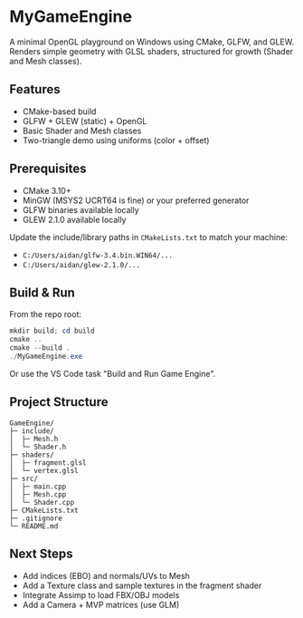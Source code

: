 # MyGameEngine

A minimal OpenGL playground on Windows using CMake, GLFW, and GLEW. Renders simple geometry with GLSL shaders, structured for growth (Shader and Mesh classes).

## Features
- CMake-based build
- GLFW + GLEW (static) + OpenGL
- Basic Shader and Mesh classes
- Two-triangle demo using uniforms (color + offset)

## Prerequisites
- CMake 3.10+
- MinGW (MSYS2 UCRT64 is fine) or your preferred generator
- GLFW binaries available locally
- GLEW 2.1.0 available locally

Update the include/library paths in `CMakeLists.txt` to match your machine:
- `C:/Users/aidan/glfw-3.4.bin.WIN64/...`
- `C:/Users/aidan/glew-2.1.0/...`

## Build & Run
From the repo root:

```powershell
mkdir build; cd build
cmake ..
cmake --build .
./MyGameEngine.exe
```

Or use the VS Code task "Build and Run Game Engine".

## Project Structure
```
GameEngine/
├─ include/
│  ├─ Mesh.h
│  └─ Shader.h
├─ shaders/
│  ├─ fragment.glsl
│  └─ vertex.glsl
├─ src/
│  ├─ main.cpp
│  ├─ Mesh.cpp
│  └─ Shader.cpp
├─ CMakeLists.txt
├─ .gitignore
└─ README.md
```

## Next Steps
- Add indices (EBO) and normals/UVs to Mesh
- Add a Texture class and sample textures in the fragment shader
- Integrate Assimp to load FBX/OBJ models
- Add a Camera + MVP matrices (use GLM)
